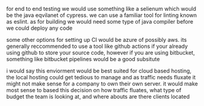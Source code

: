 for end to end testing we would use something like a selienum which would be the java eqvilanet of cypress. we can use a familiar tool for linting known as eslint. as for building we would need some type of java compiler before we could deploy any code


some other options for setting up CI would be azure of possibly aws. its generally reccommended to use a tool like github actions if your already using github to store your source code, however if you are using bitbucket, something like bitbucket pipelines would be a good subsitute

i would say this enviorment would be best suited for cloud based hosting, the local hosting could get tedious to manage and as traffic needs fluxate it might not make sense for a company to own their own server. it would make most sense to based this decision on how traffic fluates, what type of budget the team is looking at, and where abouts are there clients located